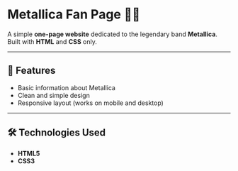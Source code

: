 


# Metallica Fan Page 🎸🤘

A simple **one-page website** dedicated to the legendary band **Metallica**.  
Built with **HTML** and **CSS** only.  
  
---

## 🚀 Features
- Basic information about Metallica  
- Clean and simple design  
- Responsive layout (works on mobile and desktop)  

---


## 🛠️ Technologies Used
- **HTML5**  
- **CSS3**
